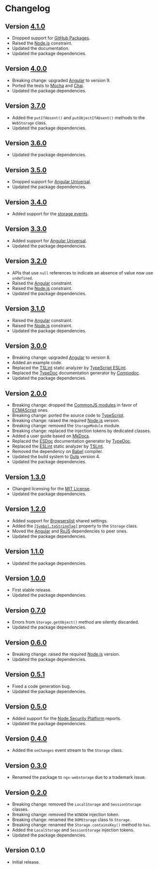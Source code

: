 # Changelog

## Version [4.1.0](https://git.belin.io/cedx/ngx-webstorage/compare/v4.0.0...v4.1.0)
- Dropped support for [GitHub Packages](https://github.com/features/packages).
- Raised the [Node.js](https://nodejs.org) constraint.
- Updated the documentation.
- Updated the package dependencies.

## Version [4.0.0](https://git.belin.io/cedx/ngx-webstorage/compare/v3.7.0...v4.0.0)
- Breaking change: upgraded [Angular](https://angular.io) to version 9.
- Ported the tests to [Mocha](https://mochajs.org) and [Chai](https://www.chaijs.com).
- Updated the package dependencies.

## Version [3.7.0](https://git.belin.io/cedx/ngx-webstorage/compare/v3.6.0...v3.7.0)
- Added the `putIfAbsent()` and `putObjectIfAbsent()` methods to the `WebStorage` class.
- Updated the package dependencies.

## Version [3.6.0](https://git.belin.io/cedx/ngx-webstorage/compare/v3.5.0...v3.6.0)
- Updated the package dependencies.

## Version [3.5.0](https://git.belin.io/cedx/ngx-webstorage/compare/v3.4.0...v3.5.0)
- Dropped support for [Angular Universal](https://angular.io/guide/universal).
- Updated the package dependencies.

## Version [3.4.0](https://git.belin.io/cedx/ngx-webstorage/compare/v3.3.0...v3.4.0)
- Added support for the [storage events](https://developer.mozilla.org/en-US/docs/Web/API/Window/storage_event).

## Version [3.3.0](https://git.belin.io/cedx/ngx-webstorage/compare/v3.2.0...v3.3.0)
- Added support for [Angular Universal](https://angular.io/guide/universal).
- Updated the package dependencies.

## Version [3.2.0](https://git.belin.io/cedx/ngx-webstorage/compare/v3.1.0...v3.2.0)
- APIs that use `null` references to indicate an absence of value now use `undefined`.
- Raised the [Angular](https://angular.io) constraint.
- Raised the [Node.js](https://nodejs.org) constraint.
- Updated the package dependencies.

## Version [3.1.0](https://git.belin.io/cedx/ngx-webstorage/compare/v3.0.0...v3.1.0)
- Raised the [Angular](https://angular.io) constraint.
- Raised the [Node.js](https://nodejs.org) constraint.
- Updated the package dependencies.

## Version [3.0.0](https://git.belin.io/cedx/ngx-webstorage/compare/v2.0.0...v3.0.0)
- Breaking change: upgraded [Angular](https://angular.io) to version 8.
- Added an example code.
- Replaced the [TSLint](https://palantir.github.io/tslint) static analyzer by [TypeScript ESLint](https://typescript-eslint.io).
- Replaced the [TypeDoc](https://typedoc.org) documentation generator by [Compodoc](https://compodoc.app).
- Updated the package dependencies.

## Version [2.0.0](https://git.belin.io/cedx/ngx-webstorage/compare/v1.3.0...v2.0.0)
- Breaking change: dropped the [CommonJS modules](https://nodejs.org/api/modules.html) in favor of [ECMAScript](https://nodejs.org/api/esm.html) ones.
- Breaking change: ported the source code to [TypeScript](https://www.typescriptlang.org).
- Breaking change: raised the required [Node.js](https://nodejs.org) version.
- Breaking change: removed the `StorageModule` module.
- Breaking change: replaced the injection tokens by dedicated classes.
- Added a user guide based on [MkDocs](http://www.mkdocs.org).
- Replaced the [ESDoc](https://esdoc.org) documentation generator by [TypeDoc](https://typedoc.org).
- Replaced the [ESLint](https://eslint.org) static analyzer by [TSLint](https://palantir.github.io/tslint).
- Removed the dependency on [Babel](https://babeljs.io) compiler.
- Updated the build system to [Gulp](https://gulpjs.com) version 4.
- Updated the package dependencies.

## Version [1.3.0](https://git.belin.io/cedx/ngx-webstorage/compare/v1.2.0...v1.3.0)
- Changed licensing for the [MIT License](https://opensource.org/licenses/MIT).
- Updated the package dependencies.

## Version [1.2.0](https://git.belin.io/cedx/ngx-webstorage/compare/v1.1.0...v1.2.0)
- Added support for [Browserslist](http://browserl.ist) shared settings.
- Added the [`[Symbol.toStringTag]`](https://developer.mozilla.org/en-US/docs/Web/JavaScript/Reference/Global_Objects/Symbol/toStringTag) property to the `Storage` class.
- Moved the [Angular](https://angular.io) and [RxJS](http://reactivex.io/rxjs) dependencies to peer ones.
- Updated the package dependencies.

## Version [1.1.0](https://git.belin.io/cedx/ngx-webstorage/compare/v1.0.0...v1.1.0)
- Updated the package dependencies.

## Version [1.0.0](https://git.belin.io/cedx/ngx-webstorage/compare/v0.7.0...v1.0.0)
- First stable release.
- Updated the package dependencies.

## Version [0.7.0](https://git.belin.io/cedx/ngx-webstorage/compare/v0.6.0...v0.7.0)
- Errors from `Storage.getObject()` method are silently discarded.
- Updated the package dependencies.

## Version [0.6.0](https://git.belin.io/cedx/ngx-webstorage/compare/v0.5.1...v0.6.0)
- Breaking change: raised the required [Node.js](https://nodejs.org) version.
- Updated the package dependencies.

## Version [0.5.1](https://git.belin.io/cedx/ngx-webstorage/compare/v0.5.0...v0.5.1)
- Fixed a code generation bug.
- Updated the package dependencies.

## Version [0.5.0](https://git.belin.io/cedx/ngx-webstorage/compare/v0.4.0...v0.5.0)
- Added support for the [Node Security Platform](https://nodesecurity.io) reports.
- Updated the package dependencies.

## Version [0.4.0](https://git.belin.io/cedx/ngx-webstorage/compare/v0.3.0...v0.4.0)
- Added the `onChanges` event stream to the `Storage` class.

## Version [0.3.0](https://git.belin.io/cedx/ngx-webstorage/compare/v0.2.0...v0.3.0)
- Renamed the package to `ngx-webstorage` due to a trademark issue. 

## Version [0.2.0](https://git.belin.io/cedx/ngx-webstorage/compare/v0.1.0...v0.2.0)
- Breaking change: removed the `LocalStorage` and `SessionStorage` classes.
- Breaking change: removed the `WINDOW` injection token.
- Breaking change: renamed the `DOMStorage` class to `Storage`.
- Breaking change: renamed the `Storage.containsKey()` method to `has`.
- Added the `LocalStorage` and `SessionStorage` injection tokens.
- Updated the package dependencies.

## Version 0.1.0
- Initial release.
